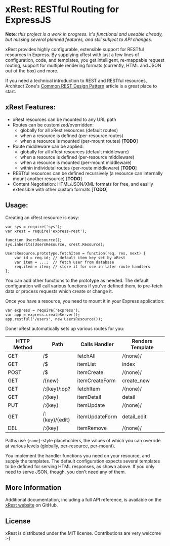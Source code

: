 # xRest: RESTful Routing for ExpressJS

**Note**: _this project is a work in progress. It's functional and
useable already, but missing several planned features, and still
subject to API changes._

xRest provides highly configurable, extensible support for RESTful
resources in Express. By supplying xRest with just a few lines of
configuration, code, and templates, you get intelligent, re-mappable
request routing, support for multiple rendering formats (currently,
HTML and JSON out of the box) and more.

If you need a technical introduction to REST and RESTful resources,
Architect Zone's
[Common REST Design Pattern](http://architects.dzone.com/news/common-rest-design-pattern)
article is a great place to start.


## xRest Features:

* xRest resources can be mounted to any URL path
* Routes can be customized/overridden:
  * globally for all xRest resources (default routes)
  * when a resource is defined (per-resource routes)
  * when a resource is mounted (per-mount routes) [**TODO**]
* Route middleware can be applied:
  * globally for all xRest resources (default middleware)
  * when a resource is defined (per-resource middleware)
  * when a resource is mounted (per-mount middleware)
  * within individutal routes (per-route middleware) [**TODO**]
* RESTful resources can be defined recursively (a resource can
  internally mount another resource) [**TODO**]
* Content Negotiation: HTML/JSON/XML formats for free, and
  easilly extensible with other custom formats [**TODO**]


## Usage:

Creating an xRest resource is easy:

    var sys = require('sys');
    var xrest = require('express-rest');

    function UsersResource();
    sys.inherits(UsersResource, xrest.Resource);

    UsersResource.prototype.fetchItem = function(req, res, next) {
        var id = req.id; // default item key set by xRest
        var item = ...;  // fetch user from database
        req.item = item; // store it for use in later route handlers
    };

You can add other functions to the prototype as needed. The
default configuration will call various functions if you've
defined them, to pre-fetch data or process requests which
create or change it.

Once you have a resource, you need to mount it in your Express
application:

    var express = require('express');
    var app = express.createServer();
    app.restful('/users', new UsersResource());

Done! xRest automatically sets up various routes for you:

<table>
<thead>
<tr><th> HTTP Method </th><th> Path </th><th> Calls Handler </th><th> Renders Template </th></tr>
</thead>
<tbody>
<tr><td> GET  </td><td> /$             </td><td> fetchAll       </td><td> /(none)/    </td> </tr>
<tr><td> GET  </td><td> /$             </td><td> itemList       </td><td> index       </td> </tr>
<tr><td> POST </td><td> /$             </td><td> itemCreate     </td><td> /(none)/    </td> </tr>
<tr><td> GET  </td><td> /{new}         </td><td> itemCreateForm </td><td> create_new  </td> </tr>
<tr><td> GET  </td><td> /:{key}/:op?   </td><td> fetchItem      </td><td> /(none)/    </td> </tr>
<tr><td> GET  </td><td> /:{key}        </td><td> itemDetail     </td><td> detail      </td> </tr>
<tr><td> PUT  </td><td> /:{key}        </td><td> itemUpdate     </td><td> /(none)/    </td> </tr>
<tr><td> GET  </td><td> /:{key}/{edit} </td><td> itemUpdateForm </td><td> detail_edit </td> </tr>
<tr><td> DEL  </td><td> /:{key}        </td><td> itemRemove     </td><td> /(none)/    </td> </tr>
</tbody>
</table>

Paths use ``{name}``-style placeholders, the values of which you can
override at various levels (globally, per-resource, per-mount).

You implement the handler functions you need on your resource, and
supply the templates. The default configuration expects several
templates to be defined for serving HTML responses, as shown above.
If you only need to serve JSON, though, you don't need any of them.


## More Information

Additional documentation, including a full API reference, is available
on the [xRest website](http://laurie71.github.com/express-rest/)
on GitHub.

## License

xRest is distributed under the MIT license. Contributions are very
welcome :-)
